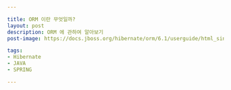```yaml
---

title: ORM 이란 무엇일까?
layout: post
description: ORM 에 관하여 알아보기
post-image: https://docs.jboss.org/hibernate/orm/6.1/userguide/html_single/images/architecture/data_access_layers.svg

tags:
- Hibernate
- JAVA
- SPRING

---
```


